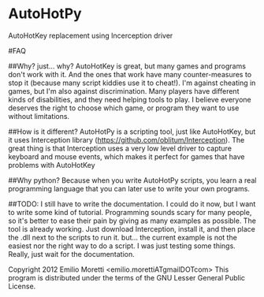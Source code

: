 AutoHotPy
=========

AutoHotKey replacement using Incerception driver

#FAQ

##Why? just... why?
AutoHotKey is great, but many games and programs don't work with it. And the ones that work have many counter-measures to stop it (because many script kiddies use it to cheat!).
I'm against cheating in games, but I'm also against discrimination. Many players have different kinds of disabilities, and they need helping tools to play.
I believe everyone deserves the right to choose which game, or program they want to use without limitations.

##How is it different?
AutoHotPy is a scripting tool, just like AutoHotKey, but it uses Interception library (https://github.com/oblitum/Interception).
The great thing is that Interception uses a very low level driver to capture keyboard and mouse events, which makes it perfect for games that have problems with AutoHotKey

##Why python?
Because when you write AutoHotPy scripts, you learn a real programming language that you can later use to write your own programs.




##TODO: I still have to write the documentation. I could do it now, but I want to write some kind of tutorial. Programming sounds scary for many people, so it's better to ease their pain by giving as many examples as possible.
The tool is already working. Just download Interception, install it, and then place the .dll next to the scripts to run it. but... the current example is not the easiest nor the right way to do a script. I was just testing some things. Really, just wait for the documentation.


Copyright 2012 Emilio Moretti <emilio.morettiATgmailDOTcom>
This program is distributed under the terms of the GNU Lesser General Public License.
